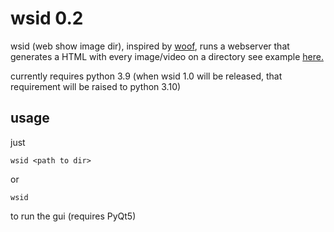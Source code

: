 # wsid 0.2

wsid (web show image dir), inspired by [woof](https://github.com/simon-budig/woof), runs a webserver that generates a HTML with every image/video on a directory
see example [here.](https://youtu.be/23L44tVQZZE)

currently requires python 3.9 (when wsid 1.0 will be released, that requirement will be raised to python 3.10)
## usage
just
```
wsid <path to dir>
```
or
```
wsid
```
to run the gui (requires PyQt5)
